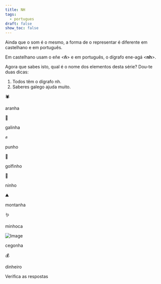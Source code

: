 ```yaml
---
title: NH
tags:
  - portugues
draft: false
show_toc: false
---
```

Ainda que o som é o mesmo, a forma de o representar é diferente em castelhano e em português.

Em castelhano usam o eñe <**ñ**> e em português, o dígrafo ene-agá <**nh**>.

Agora que sabes isto, qual é o nome dos elementos desta série? 
Dou-te duas dicas:
1. Todos têm o dígrafo nh.
2. Saberes galego ajuda muito.

<e-moji>🕷️</e-moji>

<e-answer>aranha</e-answer>

<e-moji>🐔</e-moji>

<e-answer>galinha</e-answer>

<e-moji>✊</e-moji>

<e-answer>punho</e-answer>

<e-moji>🐬</e-moji>

<e-answer>golfinho</e-answer>

<e-moji>🪹</e-answer>

<e-answer>ninho</e-answer>

<e-moji>⛰️</e-answer>

<e-answer>montanha</e-answer>

<e-moji>🪱</e-moji>

<e-answer>minhoca</e-answer>

![Image](/img/cegonha.png)

<e-answer>cegonha</e-answer>

<e-moji>💰</e-moji>

<e-answer>dinheiro</e-moji>

<e-validate>Verifica as respostas</e-validate>
